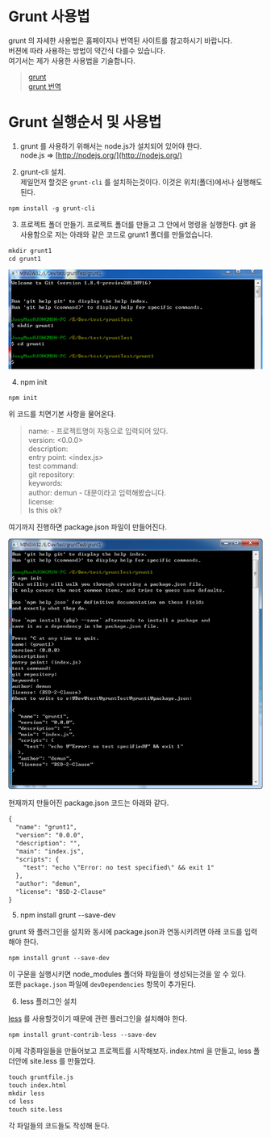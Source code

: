 # Grunt 사용법

grunt 의 자세한 사용법은 홈페이지나 번역된 사이트를 참고하시기 바랍니다.    
버젼에 따라 사용하는 방법이 약간식 다를수 있습니다. 	
여기서는 제가 사용한 사용법을 기술합니다.

> [grunt](http://gruntjs.com/) 	
> [grunt 번역](http://gurntjs-kr.herokuapp.com/)



# Grunt 실행순서 및 사용법

1. grunt 를 사용하기 위해서는 node.js가 설치되어 있어야 한다. 		
node.js => [http://nodejs.org/](http://nodejs.org/)



2. grunt-cli 설치. 		
제일먼저 할것은 `grunt-cli` 를 설치하는것이다. 이것은 위치(폴더)에서나 실행해도 된다.

```
npm install -g grunt-cli
```



3. 프로젝트 폴더 만들기.
프로젝트 폴더를 만들고 그 안에서 명령을 실행한다.
git 을 사용함으로 저는 아래와 같은 코드로 grunt1 폴더를 만들었습니다.

```
mkdir grunt1
cd grunt1
```

![그림참고](img/0001.jpg)




4. npm init

```
npm init
```

위 코드를 치면기본 사항을 물어온다.
> name: <grunt1> - 프로젝트명이 자동으로 입력되어 있다. 		
> version: <0.0.0> 		
> description:  		
> entry point: <index.js> 			
> test command: 		
> git repository:  		
> keywords: 		
> author: demun - 대문이라고 입력해봤습니다. 			
> license: <BSD-2-Clause> 			
> Is this ok? <yes> 			


여기까지 진행하면 package.json 파일이 만들어진다. 	

![그림참고](img/0002.jpg)

현재까지 만들어진 package.json 코드는 아래와 같다.

```
{
  "name": "grunt1",
  "version": "0.0.0",
  "description": "",
  "main": "index.js",
  "scripts": {
    "test": "echo \"Error: no test specified\" && exit 1"
  },
  "author": "demun",
  "license": "BSD-2-Clause"
}
```



5. npm install grunt --save-dev

grunt 와 플러그인을 설치와 동시에 package.json과 연동시키려면 아래 코드를 입력해야 한다.

```
npm install grunt --save-dev
```

이 구문을 실행시키면 node_modules 폴더와 파일들이 생성되는것을 알 수 있다.  
또한 `package.json` 파일에 `devDependencies` 항목이 추가된다.




6. less 플러그인 설치

[less](https://npmjs.org/package/grunt-contrib-less) 를 사용할것이기 때문에 관련 플러그인을 설치해야 한다. 	

```
npm install grunt-contrib-less --save-dev
```


이제 각종파일들을 만들어보고 프로젝트를 시작해보자.
index.html 을 만들고, less 폴더안에 site.less 를 만들었다.

```
touch gruntfile.js
touch index.html
mkdir less
cd less
touch site.less
```

각 파일들의 코드들도 작성해 둔다.






























